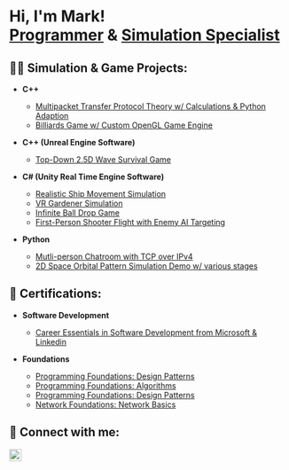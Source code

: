 <h1>Hi, I'm Mark! <br/><a href="https://github.com/MarkDGraham">Programmer</a> & <a href="https://www.linkedin.com/in/markdgraham97/">Simulation Specialist</a></h1>

<h2>👨‍💻 Simulation & Game Projects:</h2>

- <b>C++</b>
  - [Multipacket Transfer Protocol Theory w/ Calculations & Python Adaption](https://github.com/MarkDGraham/ComputerNetworking-MTTPNetworkSim)
  - [Billiards Game w/ Custom OpenGL Game Engine](https://github.com/MarkDGraham/OpenGL-Pool-Interactive-Game)
    
- <b>C++ (Unreal Engine Software) </b>
  - [Top-Down 2.5D Wave Survival Game](https://github.com/MarkDGraham/UnrealEngine-Top-Down-Survival-Game)
    
- <b>C# (Unity Real Time Engine Software)</b>
  - [Realistic Ship Movement Simulation](https://github.com/MarkDGraham/Realistic-Ship-Movement-Simulation)
  - [VR Gardener Simulation](https://github.com/MarkDGraham/Virtual-Reality-Gardener-Simulation)
  - [Infinite Ball Drop Game](https://github.com/MarkDGraham/Junior-Programmer-Final-Project)
  - [First-Person Shooter Flight with Enemy AI Targeting](https://github.com/MarkDGraham/First-Person-Flight-Shooter)
    
- <b>Python</b>
  - [Mutli-person Chatroom with TCP over IPv4](https://github.com/MarkDGraham/Python-TCP-Chatroom)
  - [2D Space Orbital Pattern Simulation Demo w/ various stages](https://github.com/MarkDGraham/Python-2D-Orbital-Sim)

<h2>📜 Certifications:</h2>

- <b>Software Development</b>
  - [Career Essentials in Software Development from Microsoft & Linkedin](https://www.linkedin.com/learning/certificates/33620afb15107670c0cd5a62c86d21a689f46a22d4dc9b98e5ba05d51d52ef3c)

- <b>Foundations</b>
  - [Programming Foundations: Design Patterns](https://www.linkedin.com/learning/certificates/adfec2847e3b2a4f7ad9317d25896d8c11102160dc7c60412bbe9fec5c87a668)
  - [Programming Foundations: Algorithms](https://www.linkedin.com/learning/certificates/579272d374c40b244d2410ef259bbc972e210989844f4890065a4243eed19c14)
  - [Programming Foundations: Design Patterns](https://www.linkedin.com/learning/certificates/a37841d4e0ed6a5ce9039784e9dd48f64e3cdf9f1552571aafae46369087fd1a)
  - [Network Foundations: Network Basics](https://www.linkedin.com/learning/certificates/8a2d333d46ac47f2c5cbeefe8c3f7d848c5255ebb94c4169b68cd4c47c83e133?trk=share_certificate)


<h2> 🤳 Connect with me:</h2>

[<img align="left" alt="MarkDGraham | LinkedIn" width="22px" src="https://cdn.jsdelivr.net/npm/simple-icons@v3/icons/linkedin.svg" />][linkedin]

[linkedin]: https://linkedin.com/in/markdgraham97
